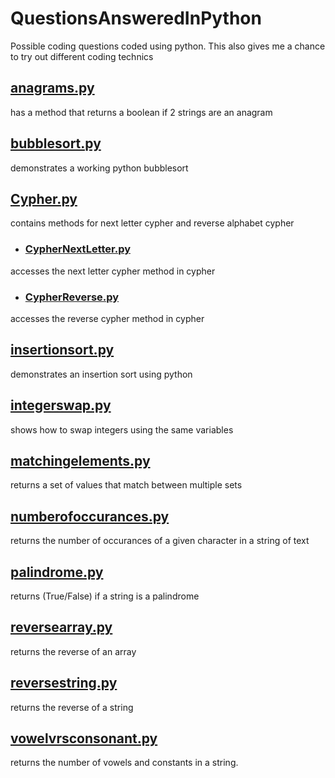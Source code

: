 # QuestionsAnsweredInPython

Possible coding questions coded using python.
This also gives me a chance to try out different coding technics

## [anagrams.py](https://github.com/gbeyer4094/QuestionsAnsweredInPython/blob/master/src/python/anagrams.py)
has a method that returns a boolean if 2 strings are an anagram

## [bubblesort.py](https://github.com/gbeyer4094/QuestionsAnsweredInPython/blob/master/src/python/bubblesort.py)
demonstrates a working python bubblesort

## [Cypher.py](https://github.com/gbeyer4094/QuestionsAnsweredInPython/blob/master/src/python/Cypher.py)
contains methods for next letter cypher and reverse alphabet cypher

  - ### [CypherNextLetter.py](https://github.com/gbeyer4094/QuestionsAnsweredInPython/blob/master/src/python/CypherNextLetter.py)
  accesses the next letter cypher method in cypher

  - ### [CypherReverse.py](https://github.com/gbeyer4094/QuestionsAnsweredInPython/blob/master/src/python/CypherReverse.py)
  accesses the reverse cypher method in cypher

## [insertionsort.py](https://github.com/gbeyer4094/QuestionsAnsweredInPython/blob/master/src/python/insertionsort.py)
demonstrates an insertion sort using python

## [integerswap.py](https://github.com/gbeyer4094/QuestionsAnsweredInPython/blob/master/src/python/integerswap.py)
shows how to swap integers using the same variables

## [matchingelements.py](https://github.com/gbeyer4094/QuestionsAnsweredInPython/blob/master/src/python/matchingelements.py)
returns a set of values that match between multiple sets

## [numberofoccurances.py](https://github.com/gbeyer4094/QuestionsAnsweredInPython/blob/master/src/python/numberofoccurances.py)
returns the number of occurances of a given character in a string of text

## [palindrome.py](https://github.com/gbeyer4094/QuestionsAnsweredInPython/blob/master/src/python/palindrome.py)
returns (True/False) if a string is a palindrome

## [reversearray.py](https://github.com/gbeyer4094/QuestionsAnsweredInPython/blob/master/src/python/reversearray.py)
returns the reverse of an array

## [reversestring.py](https://github.com/gbeyer4094/QuestionsAnsweredInPython/blob/master/src/python/reversestring.py)
returns the reverse of a string

## [vowelvrsconsonant.py](https://github.com/gbeyer4094/QuestionsAnsweredInPython/blob/master/src/python/vowelvrsconsonant.py)
returns the number of vowels and constants in a string.

